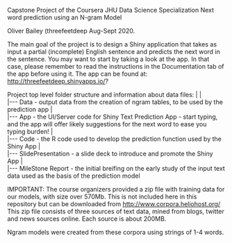 Capstone Project of the Coursera JHU Data Science Specialization
Next word prediction using an N-gram Model

Oliver Bailey (threefeetdeep
Aug-Sept 2020.

The main goal of the project is to design a Shiny application that takes as input a partial (incomplete) English sentence and predicts the next word in the sentence. You may want to start by taking a look at the app. In that case, please remember to read the instructions in the Documentation tab of the app before using it. The app can be found at:
http://threefeetdeep.shinyapps.io/?


Project top level folder structure and information about data files:
|
|  
|--- Data - output data from the creation of ngram tables, to be used by the prediction app
|  
|--- App - the UI/Server code for Shiny Text Prediction App - start typing, and the app will offer likely suggestions for the next word to ease you typing burden!
|  
|--- Code - the R code used to develop the prediction function used by the Shiny App
|  
|--- SlidePresentation - a slide deck to introduce and promote the Shiny App
|  
|---  MileStone Report - the initial breifing on the early study of the input text data used as the basis of the prediction model
  
IMPORTANT:  The course organizers provided a zip file with training data for our models, with size over 570Mb. This is not included here in this repository but can be downloaded from  http://www.corpora.heliohost.org/  This zip file consists of three sources of text data, mined from blogs, twitter and news sources online. Each source is about 200MB.

 Ngram models were created from these corpora using strings of 1-4 words. 

